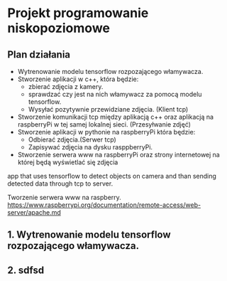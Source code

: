 # Projekt programowanie niskopoziomowe

## Plan działania

- Wytrenowanie modelu tensorflow rozpozającego włamywacza. 
- Stworzenie aplikacji w c++, która będzie:
  - zbierać zdjęcia z kamery.
  - sprawdzać czy jest na nich włamywacz za pomocą modelu tensorflow.
  - Wysyłać pozytywnie przewidziane zdjęcia. (Klient tcp)
- Stworzenie komunikacji tcp między aplikacją c++ oraz aplikacją na raspberryPi w tej samej lokalnej sieci. (Przesyłwanie zdjęć)
- Stworzenie aplikacji w pythonie na raspberryPi która będzie: 
  - Odbierać zdjęcia.(Serwer tcp)
  - Zapisywać zdjęcia na dysku rasppberryPi.
- Stworzenie serwera www na raspberryPi oraz strony internetowej na której będą wyświetlać się zdjęcia 

app that uses tensorflow to detect objects on camera and than sending detected data through tcp to server. 

Tworzenie serwera www na raspberry. 
https://www.raspberrypi.org/documentation/remote-access/web-server/apache.md

## 1. Wytrenowanie modelu tensorflow rozpozającego włamywacza. 

## 2. sdfsd
